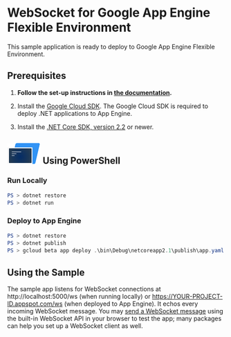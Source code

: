 # WebSocket for Google App Engine Flexible Environment

This sample application is ready to deploy to Google App Engine Flexible Environment.

## Prerequisites

1.  **Follow the set-up instructions in [the documentation](https://cloud.google.com/dotnet/docs/setup).**

2.  Install the [Google Cloud SDK](https://cloud.google.com/sdk/).  The Google Cloud SDK
    is required to deploy .NET applications to App Engine.

3.  Install the [.NET Core SDK, version 2.2](https://github.com/dotnet/core/tree/master/release-notes/2.2)
    or newer.


## ![PowerShell](../.resources/powershell.png) Using PowerShell

### Run Locally

```psm1
PS > dotnet restore
PS > dotnet run
```

### Deploy to App Engine

```psm1
PS > dotnet restore
PS > dotnet publish
PS > gcloud beta app deploy .\bin\Debug\netcoreapp2.1\publish\app.yaml
```

## Using the Sample

The sample app listens for WebSocket connections at http://localhost:5000/ws
(when running locally) or https://YOUR-PROJECT-ID.appspot.com/ws
(when deployed to App Engine). It echos every incoming WebSocket message.
You may [send a WebSocket message](https://developer.mozilla.org/en-US/docs/Web/API/WebSocket)
using the built-in WebSocket API in your browser to test the app; many
packages can help you set up a WebSocket client as well.
